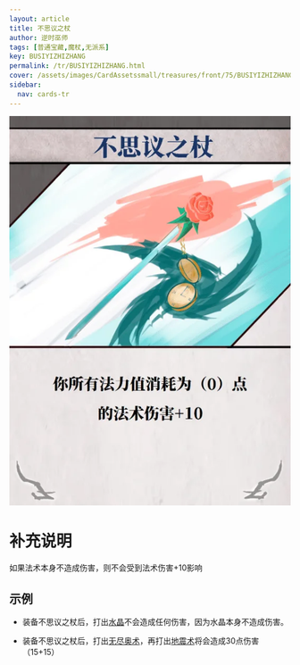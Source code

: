 ```yaml
---
layout: article
title: 不思议之杖
author: 逆时巫师
tags: [普通宝藏,魔杖,无派系]
key: BUSIYIZHIZHANG
permalink: /tr/BUSIYIZHIZHANG.html
cover: /assets/images/CardAssetssmall/treasures/front/75/BUSIYIZHIZHANG.webp
sidebar:
  nav: cards-tr
---
```

![](/assets/images/CardAssets/treasures/front/75/BUSIYIZHIZHANG.webp)

# 补充说明

如果法术本身不造成伤害，则不会受到法术伤害+10影响


## 示例

* 装备不思议之杖后，打出[水晶](/tr/SHUIJING.html)不会造成任何伤害，因为水晶本身不造成伤害。

* 装备不思议之杖后，打出[无尽奥术](/tr/WUJINGAOSHUhtml)，再打出[地震术](/tr/DIZHENGSHU.html)将会造成30点伤害（15+15）
